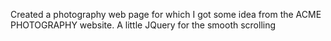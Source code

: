 Created a photography web page for which I got some idea from the ACME PHOTOGRAPHY website. A little JQuery for the smooth scrolling 
